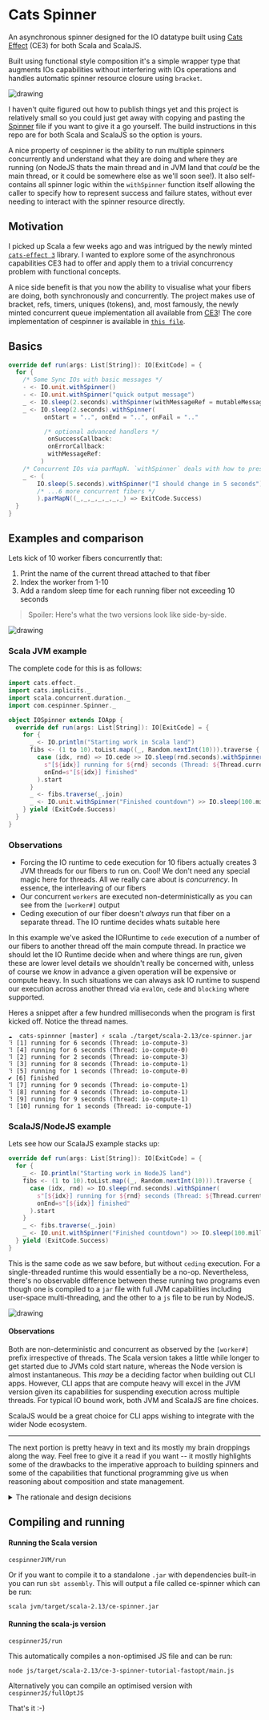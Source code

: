 # Cats Spinner

An asynchronous spinner designed for the IO datatype built using [Cats Effect][ce3] (CE3) for both Scala and ScalaJS.

Built using functional style composition it's a simple wrapper type that augments IOs capabilities without interfering with IOs
operations and handles automatic spinner resource closure using `bracket`. 

<img src="./docs/images/par-map-w.gif" alt="drawing">

I haven't quite figured out how to publish things yet and this project is relatively small so you could just get away with
copying and pasting the [Spinner][spinnerlib] file if you want to give it a go yourself. The build instructions in this repo are
for both Scala and ScalaJS so the option is yours.

A nice property of cespinner is the ability to run multiple spinners concurrently and understand what they are doing and
where they are running (on NodeJS thats the main thread and in JVM land that _could_ be the main thread, or it could be somewhere
else as we'll soon see!). It also self-contains all spinner logic within the `withSpinner` function itself allowing the caller to
specify how to represent success and failure states, without ever needing to interact with the spinner resource directly.

## Motivation

I picked up Scala a few weeks ago and was intrigued by the newly minted [`cats-effect 3`][ce3] library. I wanted to explore some
of the asynchronous capabilities CE3 had to offer and apply them to a trivial concurrency problem with functional concepts.

A nice side benefit is that you now the ability to visualise what your fibers are doing, both synchronously and concurrently. The
project makes use of bracket, refs, timers, uniques (tokens), and, most famously, the newly minted concurrent queue
implementation all available from [CE3][ce3]! The core implementation of cespinner is available in [`this file`][spinnerlib].

## Basics

```scala
override def run(args: List[String]): IO[ExitCode] = {
  for {
    /* Some Sync IOs with basic messages */
    - <- IO.unit.withSpinner()                                             /* quick message with default success/failure output */
    - <- IO.unit.withSpinner("quick output message")                       /* same as onStart = "quick..." */
    _ <- IO.sleep(2.seconds).withSpinner(withMessageRef = mutableMessage), /* mutable message example */
    _ <- IO.sleep(2.seconds).withSpinner(
          onStart = "..", onEnd = "..", onFail = ".."                      /* basic start/end/failure messages */

          /* optional advanced handlers */
           onSuccessCallback:                                              /* some callback: Option[(A) => String]                               */ ,
           onErrorCallback:                                                /* some error callback with a Throwable Option[(Throwable) => String] */ ,
           withMessageRef:                                                 /* some mutable message Ref[IO, String]                               */ ,
         )
    /* Concurrent IOs via parMapN. `withSpinner` deals with how to present these to the console (ScalaJVM/ScalaJS) */
    _ <- (
        IO.sleep(5.seconds).withSpinner("I should change in 5 seconds"),
        /* ...6 more concurrent fibers */
        ).parMapN((_,_,_,_,_,_,_) => ExitCode.Success)
  }
}
```

## Examples and comparison

Lets kick of 10 worker fibers concurrently that:
1. Print the name of the current thread attached to that fiber
2. Index the worker from 1-10
3. Add a random sleep time for each running fiber not exceeding 10 seconds

> Spoiler: Here's what the two versions look like side-by-side.

<img src="./docs/images/flashyhigh.gif" alt="drawing">

### Scala JVM example

The complete code for this is as follows:

```scala
import cats.effect._
import cats.implicits._
import scala.concurrent.duration._
import com.cespinner.Spinner._

object IOSpinner extends IOApp {
  override def run(args: List[String]): IO[ExitCode] = {
    for {
      _ <- IO.println("Starting work in Scala land")
      fibs <- (1 to 10).toList.map((_, Random.nextInt(10))).traverse {
        case (idx, rnd) => IO.cede >> IO.sleep(rnd.seconds).withSpinner(
          s"[${idx}] running for ${rnd} seconds (Thread: ${Thread.currentThread.getName})",
          onEnd=s"[${idx}] finished"
        ).start
      }
      _ <- fibs.traverse(_.join)
      _ <- IO.unit.withSpinner("Finished countdown") >> IO.sleep(100.millis) >> IO.println("Scala version done!")
    } yield (ExitCode.Success)
  }
}
```
### Observations

- Forcing the IO runtime to cede execution for 10 fibers actually creates 3 JVM threads for our fibers to run on. Cool! We don't
  need any special magic here for threads. All we really care about is _concurrency_. In essence, the interleaving of our fibers
- Our concurrent `workers` are executed non-deterministically as you can see from the `[worker#]` output
- Ceding execution of our fiber doesn't _always_ run that fiber on a separate thread. The IO runtime decides whats suitable here


In this example we've asked the IORuntime to `cede` execution of a number of our fibers to another thread off the main compute
thread. In practice we should let the IO Runtime decide when and where things are run, given these are lower level details we
shouldn't really be concerned with, unless of course we _know_ in advance a given operation will be expensive or compute heavy.
In such situations we can always ask IO runtime to suspend our execution across another thread via `evalOn`, `cede` and `blocking`
where supported.

 Heres a snippet after a few hundred milliseconds when the program is first kicked off. Notice the thread names.

 ```
 ☁  cats-spinnner [master] ⚡ scala ./target/scala-2.13/ce-spinner.jar
 ⠹ [1] running for 6 seconds (Thread: io-compute-3)
 ⠹ [4] running for 6 seconds (Thread: io-compute-0)
 ⠹ [2] running for 2 seconds (Thread: io-compute-3)
 ⠹ [3] running for 8 seconds (Thread: io-compute-1)
 ⠹ [5] running for 1 seconds (Thread: io-compute-0)
 ✔ [6] finished
 ⠹ [7] running for 9 seconds (Thread: io-compute-1)
 ⠹ [8] running for 4 seconds (Thread: io-compute-1)
 ⠹ [9] running for 9 seconds (Thread: io-compute-1)
 ⠹ [10] running for 1 seconds (Thread: io-compute-1)
 ```

### ScalaJS/NodeJS example
Lets see how our ScalaJS example stacks up:
```scala
override def run(args: List[String]): IO[ExitCode] = {
  for {
    _ <- IO.println("Starting work in NodeJS land")
    fibs <- (1 to 10).toList.map((_, Random.nextInt(10))).traverse {
      case (idx, rnd) => IO.sleep(rnd.seconds).withSpinner(
        s"[${idx}] running for ${rnd} seconds (Thread: ${Thread.currentThread.getName})",
        onEnd=s"[${idx}] finished"
      ).start
    }
    _ <- fibs.traverse(_.join)
    _ <- IO.unit.withSpinner("Finished countdown") >> IO.sleep(100.millis) >> IO.println("ScalaJS/ Node version done!")
  } yield (ExitCode.Success)
}
```
This is the same code as we saw before, but without `ceding` execution. For a single-threaded runtime this would essentially be a
no-op. Nevertheless, there's no observable difference between these running two programs even though one is compiled to a `jar`
file with full JVM capabilities including user-space multi-threading, and the other to a `js` file to be run by NodeJS.


<img src="./docs/images/scala-js-main-thread.png" alt="drawing" >

#### Observations

Both are non-deterministic and concurrent as observed by the `[worker#]` prefix irrespective of threads. The Scala version takes a
little while longer to get started due to JVMs cold start nature, whereas the Node version is almost instantaneous. This _may_ be
a deciding factor when building out CLI apps. However, CLI apps that are compute heavy will excel in the JVM version given its
capabilities for suspending execution across multiple threads. For typical IO bound work, both JVM and ScalaJS are fine choices.

ScalaJS would be a great choice for CLI apps wishing to integrate with the wider Node ecosystem.

---

The next portion is pretty heavy in text and its mostly my brain droppings along the way. Feel free to give it a read if you want --
it mostly highlights some of the drawbacks to the imperative approach to building spinners and some of the capabilities that
functional programming give us when reasoning about composition and state management.
<details>

<summary>The rationale and design decisions</summary>

## CE-3 resources
The project makes use of queues, refs, brackets, tokens, timers all available from the newly minted Cats Effect 3.x
library. It makes heavy use of the `Async` typeclass and abstracts over the effect type where appropriate as well.

- `BoundedConcurrentQueue`: managing message passing from _n_ number of producers. Each IO that calls `withSpinner` is its own producer. We've
  got this configured to a boundedQueue so producers are _semanticly blocked_ until a message is consumed. They are guaranteed to
  be cancelled on IO completion via `bracket`.
- `Refs`: Managing message state updates. This allows callers to pass a `ref` value that can be updated with a frequency of
  their liking.  We also put our StateMap behind a ref so we know for sure our state updates are atomic. This is especially
  important for mutli-spinners as we need to know exactly how many messages we've got in flight so we can 1) Clear the stdout
  buffer to exactly **messages.size** and 2) ensure success/ failure states are propagated back to producers at just the right
  time before offering them to the queue. Off-by-one errors here will render concurrent spinners pointless and unusable.

  > Thought experiment: If we have 3
  concurrent fiber messsages received and split by line, and we only remove two messages, what does our output produce?
  Conversely, if we have 2 messages in flight and we remove 3 of these due to state inconsistency, what happens? Recall for each
  interval we write to stdout/stderr we need to track what line we were on previously, and write our new updates at exactly that
  point.

This is how `withSpinner`knows how many lines to clear, the ordering of concurrent messages and identity via `token`.
- `Unique/ Realtime`: These two primitives allow us to keep track of _when_ items are added to our StateMap for ordering, while giving
each unique runner their own `id` attribute
- `Bracket/BracketFull`: This is where cats-effect really shines. We've got full resource control and cancellation builin as a
primative to our library. The power this gives us is the assurance our spinner resources are *always* closed while allowing the
caller to specify _what_ to do in the instance of a failure/ success. Callers don't need to think about closing off spinners/
wrapping them in try/catches or lifting their assignment out of a `try` block just to update their status in a `catch` block.

All this happens transparently, without leaking any spinner related references to the caller. In fact, our IOs don't even know
about them! We've got the guarantees that bracket will always return the intended success/failure `as-is` while at the same time
providing utilities for callers to specify how to update a spinner message on success and failure.

```scala
implicit class SpinnerOp[A](ioa: IO[A]) {

  def withSpinner(
    /* Trivial success/ failure messages */
    onStart: String = "...",
    onEnd: String = "...",
    onFail: String = "Failed..",

  /* Success/ failure messages with IO context */
    onSuccessCallback: Option[(A) => String] = None,
    onErrorCallback: Option[(Throwable) => String] = None,
    ...
    ): IO[A] = { ... }
  }

```
## Design goals

Spinners are hard to reason about particularly in asynchronous environments. If you think about it, they're the perfect use-case
for `bracket` simply because they're a resource that should always release after an operation has finished, irrespective of
failure or success.

Typically if you wanted a spinner for an asynchronous task you'd tightly couple that within your async function. This poses a
number of challenges that run orthogonal to the functional approach, namely:

- The inability to compose your async functions. If your async task returns a spinner reference for _you_ to manage, you've now
  lost the ability to compose these IOs together in any reasonable way
- All spinner resources need to be manually closed. What happens if your async function throws and you haven't closed your
  spinner reference? You'll have an orphaned spinner which the next caller needs to remember to close. What you might end up with
  is a whole bunch of calls to `spinner.clearAll()` before kicking off your async work. The pollution of your code with spinner
  logic is a strong indication of code smell and makes testing increasingly difficult
- What about capturing error states? Now you'll have to lift your spinner outside your try block and remember to rethrow the
  error so the next function up the stack can deal with it appropriately
- What about updating the spinner text? Now your async function needs to know about the spinner thus violating the single
  responsibility principle. How might you ensure safe mutation of text values from multiple callers? Cats has some good primitives to help us reason about these things.

That's just one spinner. What if you wanted to run multiple spinners concurrently? Well now you have to track the State of
spinners. It's easy to introduce complexity at this point because your output buffer has one cursor but needs to give the
illusion that multiple cursors are flushing text to the console at the same time.

That's where functional programming and effect management libraries like cats really shine. Dealing with complexity with powerful
concurrency primitives makes reasoning about your software much more palatable.

One of the niceties about this approach is that all spinner operations are contained within the `withSpinner` implicit.  This
allows the caller to dynamically manage _how_ they want to update `onFailure`, `onSuccess` using generic callbacks so the caller
can reference both resolved and errored states within the same function.

For static success/fail messages you can always use `onStart/onEnd` arguments. If you do want to modify the message in some other
fiber you can pass in a `withMessageRef` reference. This allows you to control the text mutation in a concurrency-safe manner, at
the rate you wish. In JVM land, this means you can safely modify these values across threads too!

Lets see an example of updating a message every 100 milliseconds until completion.

```scala
object IOSpinner extends IOApp {
  override def run(args: List[String]): IO[ExitCode] = {
    for {
      mutableCounter <- Ref[IO].of("counter")
      t <- updateProgress(mutableCounter).start
      _ <- IO.sleep(9.seconds).withSpinner(withMessageRef = mutableCounter)
      _ <- t.cancel >> IO.sleep(1.second)
    } yield(ExitCode.Success)
  }

  def updateProgress(re: Ref[IO, String]): IO[Unit] = {
    def random = Stream.continually(List(ANSI_GREEN, ANSI_BLUE, ANSI_PURPLE, ANSI_CYAN, ANSI_YELLOW, ANSI_RED)).flatten.iterator
    def loop(re: Ref[IO, String], rnd: Iterator[String], counter: Int = 0): IO[Unit] = for {
      _ <- re.modify(x => (s"${rnd.next()}(5) Completely out of band Ref update ($counter%)! $ANSI_RESET", x))
      _ <- IO.sleep(100.millis)
      _ <- if (counter == 100) IO.unit else loop(re, rnd, counter + 1)
    } yield ()
    loop(re, random)
  }
}
```

 <img src="./docs/images/ref-update.gif" alt="drawing" >

</details>

## Compiling and running 

#### Running the Scala version

`cespinnerJVM/run`

Or if you want to compile it to a standalone `.jar` with dependencies built-in you can run `sbt assembly`.
This will output a file called ce-spinner which can be run:

```
scala jvm/target/scala-2.13/ce-spinner.jar
```

#### Running the scala-js version

`cespinnerJS/run`

This automatically compiles a non-optimised JS file and can be run:
```
node js/target/scala-2.13/ce-3-spinner-tutorial-fastopt/main.js
```

Alternatively you can compile an optimised version with `cespinnerJS/fullOptJS`

That's it :-)

[ce3]: https://typelevel.org/cats-effect/
[spinnerlib]: https://github.com/b4den/cats-spinner/blob/master/shared/src/main/scala/Spinner.scala
